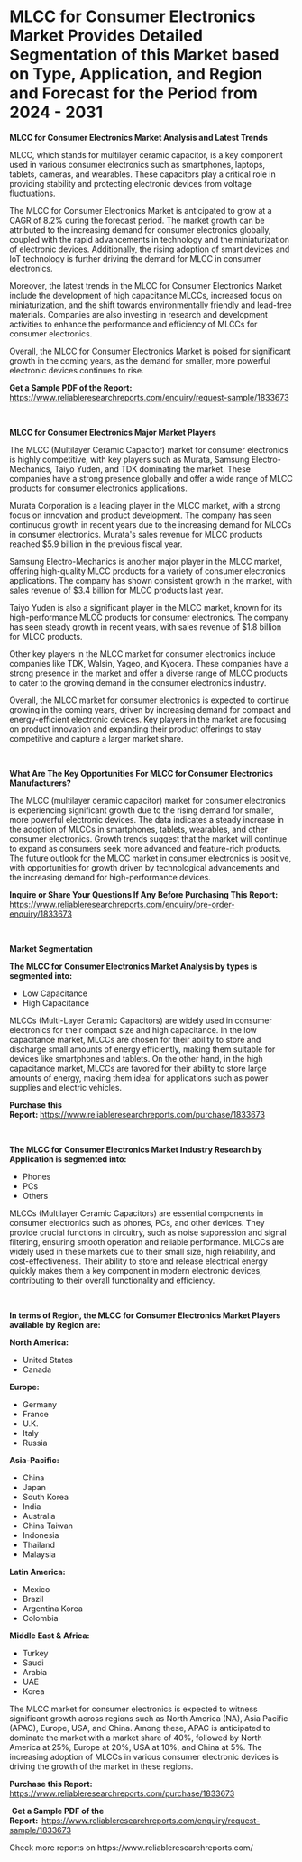 <p><h1>MLCC for Consumer Electronics Market Provides Detailed Segmentation of this Market based on Type, Application, and Region and Forecast for the Period from 2024 - 2031</h1></p><p><strong>MLCC for Consumer Electronics Market Analysis and Latest Trends</strong></p>
<p><p>MLCC, which stands for multilayer ceramic capacitor, is a key component used in various consumer electronics such as smartphones, laptops, tablets, cameras, and wearables. These capacitors play a critical role in providing stability and protecting electronic devices from voltage fluctuations.</p><p>The MLCC for Consumer Electronics Market is anticipated to grow at a CAGR of 8.2% during the forecast period. The market growth can be attributed to the increasing demand for consumer electronics globally, coupled with the rapid advancements in technology and the miniaturization of electronic devices. Additionally, the rising adoption of smart devices and IoT technology is further driving the demand for MLCC in consumer electronics.</p><p>Moreover, the latest trends in the MLCC for Consumer Electronics Market include the development of high capacitance MLCCs, increased focus on miniaturization, and the shift towards environmentally friendly and lead-free materials. Companies are also investing in research and development activities to enhance the performance and efficiency of MLCCs for consumer electronics.</p><p>Overall, the MLCC for Consumer Electronics Market is poised for significant growth in the coming years, as the demand for smaller, more powerful electronic devices continues to rise.</p></p>
<p><strong>Get a Sample PDF of the Report:&nbsp;</strong> <a href="https://www.reliableresearchreports.com/enquiry/request-sample/1833673">https://www.reliableresearchreports.com/enquiry/request-sample/1833673</a></p>
<p>&nbsp;</p>
<p><strong>MLCC for Consumer Electronics Major Market Players</strong></p>
<p><p>The MLCC (Multilayer Ceramic Capacitor) market for consumer electronics is highly competitive, with key players such as Murata, Samsung Electro-Mechanics, Taiyo Yuden, and TDK dominating the market. These companies have a strong presence globally and offer a wide range of MLCC products for consumer electronics applications.</p><p>Murata Corporation is a leading player in the MLCC market, with a strong focus on innovation and product development. The company has seen continuous growth in recent years due to the increasing demand for MLCCs in consumer electronics. Murata's sales revenue for MLCC products reached $5.9 billion in the previous fiscal year.</p><p>Samsung Electro-Mechanics is another major player in the MLCC market, offering high-quality MLCC products for a variety of consumer electronics applications. The company has shown consistent growth in the market, with sales revenue of $3.4 billion for MLCC products last year.</p><p>Taiyo Yuden is also a significant player in the MLCC market, known for its high-performance MLCC products for consumer electronics. The company has seen steady growth in recent years, with sales revenue of $1.8 billion for MLCC products.</p><p>Other key players in the MLCC market for consumer electronics include companies like TDK, Walsin, Yageo, and Kyocera. These companies have a strong presence in the market and offer a diverse range of MLCC products to cater to the growing demand in the consumer electronics industry.</p><p>Overall, the MLCC market for consumer electronics is expected to continue growing in the coming years, driven by increasing demand for compact and energy-efficient electronic devices. Key players in the market are focusing on product innovation and expanding their product offerings to stay competitive and capture a larger market share.</p></p>
<p>&nbsp;</p>
<p><strong>What Are The Key Opportunities For MLCC for Consumer Electronics Manufacturers?</strong></p>
<p><p>The MLCC (multilayer ceramic capacitor) market for consumer electronics is experiencing significant growth due to the rising demand for smaller, more powerful electronic devices. The data indicates a steady increase in the adoption of MLCCs in smartphones, tablets, wearables, and other consumer electronics. Growth trends suggest that the market will continue to expand as consumers seek more advanced and feature-rich products. The future outlook for the MLCC market in consumer electronics is positive, with opportunities for growth driven by technological advancements and the increasing demand for high-performance devices.</p></p>
<p><strong>Inquire or Share Your Questions If Any Before Purchasing This Report:</strong> <a href="https://www.reliableresearchreports.com/enquiry/pre-order-enquiry/1833673">https://www.reliableresearchreports.com/enquiry/pre-order-enquiry/1833673</a></p>
<p>&nbsp;</p>
<p><strong>Market Segmentation</strong></p>
<p><strong>The MLCC for Consumer Electronics Market Analysis by types is segmented into:</strong></p>
<p><ul><li>Low Capacitance</li><li>High Capacitance</li></ul></p>
<p><p>MLCCs (Multi-Layer Ceramic Capacitors) are widely used in consumer electronics for their compact size and high capacitance. In the low capacitance market, MLCCs are chosen for their ability to store and discharge small amounts of energy efficiently, making them suitable for devices like smartphones and tablets. On the other hand, in the high capacitance market, MLCCs are favored for their ability to store large amounts of energy, making them ideal for applications such as power supplies and electric vehicles.</p></p>
<p><strong>Purchase this Report:&nbsp;</strong><a href="https://www.reliableresearchreports.com/purchase/1833673">https://www.reliableresearchreports.com/purchase/1833673</a></p>
<p>&nbsp;</p>
<p><strong>The MLCC for Consumer Electronics Market Industry Research by Application is segmented into:</strong></p>
<p><ul><li>Phones</li><li>PCs</li><li>Others</li></ul></p>
<p><p>MLCCs (Multilayer Ceramic Capacitors) are essential components in consumer electronics such as phones, PCs, and other devices. They provide crucial functions in circuitry, such as noise suppression and signal filtering, ensuring smooth operation and reliable performance. MLCCs are widely used in these markets due to their small size, high reliability, and cost-effectiveness. Their ability to store and release electrical energy quickly makes them a key component in modern electronic devices, contributing to their overall functionality and efficiency.</p></p>
<p>&nbsp;</p>
<p><strong>In terms of Region, the MLCC for Consumer Electronics Market Players available by Region are:</strong></p>
<p>
    <p> <strong> North America: </strong>
        <ul>
            <li>United States</li>
            <li>Canada</li>
        </ul>
        </p> 
    <p> <strong> Europe: </strong>
        <ul>
            <li>Germany</li>
            <li>France</li>
            <li>U.K.</li>
            <li>Italy</li>
            <li>Russia</li>
        </ul>
        </p> 
    <p> <strong> Asia-Pacific: </strong>
        <ul>
            <li>China</li>
            <li>Japan</li>
            <li>South Korea</li>
            <li>India</li>
            <li>Australia</li>
            <li>China Taiwan</li>
            <li>Indonesia</li>
            <li>Thailand</li>
            <li>Malaysia</li>
        </ul>
        </p> 
    <p> <strong> Latin America: </strong>
        <ul>
            <li>Mexico</li>
            <li>Brazil</li>
            <li>Argentina Korea</li>
            <li>Colombia</li>
        </ul>
        </p> 
    <p> <strong> Middle East & Africa: </strong>
        <ul>
            <li>Turkey</li>
            <li>Saudi</li>
            <li>Arabia</li>
            <li>UAE</li>
            <li>Korea</li>
        </ul>
    </p>
    </p>
<p><p>The MLCC market for consumer electronics is expected to witness significant growth across regions such as North America (NA), Asia Pacific (APAC), Europe, USA, and China. Among these, APAC is anticipated to dominate the market with a market share of 40%, followed by North America at 25%, Europe at 20%, USA at 10%, and China at 5%. The increasing adoption of MLCCs in various consumer electronic devices is driving the growth of the market in these regions.</p></p>
<p><strong>Purchase this Report: </strong><a href="https://www.reliableresearchreports.com/purchase/1833673">https://www.reliableresearchreports.com/purchase/1833673</a></p>
<p>&nbsp;<strong>Get a Sample PDF of the Report:&nbsp;&nbsp;</strong><a href="https://www.reliableresearchreports.com/enquiry/request-sample/1833673">https://www.reliableresearchreports.com/enquiry/request-sample/1833673</a></p>
<p><strong></strong></p>
<p>Check more reports on https://www.reliableresearchreports.com/</p>